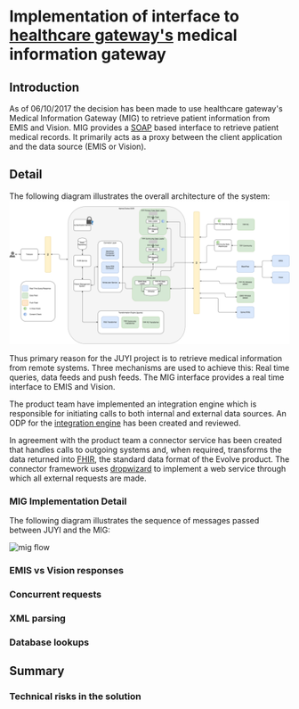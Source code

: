 # Implementation of interface to [healthcare gateway's](http://healthcaregateway.co.uk/) medical information gateway

## Introduction
As of 06/10/2017 the decision has been made to use healthcare gateway's Medical Information Gateway (MIG) to retrieve 
patient information from EMIS and Vision. MIG provides a [SOAP](https://en.wikipedia.org/wiki/SOAP) based interface to retrieve 
patient medical records. It primarily acts as a proxy between the client application and the data source (EMIS or Vision).

## Detail

The following diagram illustrates the overall architecture of the system:
![solution architecture](./img/sa-iii.png)

Thus primary reason for the JUYI project is to retrieve medical information from remote systems. Three mechanisms are 
used to achieve this: Real time queries, data feeds and push feeds. The MIG interface provides a real time interface to 
EMIS and Vision.

The product team have implemented an integration engine which is responsible for initiating calls to both internal
and external data sources. An ODP for the [integration engine](https://kainos-evolve.atlassian.net/wiki/spaces/STG/pages/112464040/ODP+10+-+Integration+Services+-+separate+delivery+from+product)
has been created and reviewed.

In agreement with the product team a connector service has been created that handles calls to outgoing systems and, when
required, transforms the data returned into [FHIR](http://hl7.org/fhir/index.html), the standard data format of the Evolve product.
The connector framework uses [dropwizard](http://www.dropwizard.io/1.2.0/docs/) to implement a web service through which 
all external requests are made.

### MIG Implementation Detail

The following diagram illustrates the sequence of messages passed between JUYI and the MIG:

![mig flow](./img/mig-01.png)

### EMIS vs Vision responses

### Concurrent requests

### XML parsing

### Database lookups

## Summary

### Technical risks in the solution